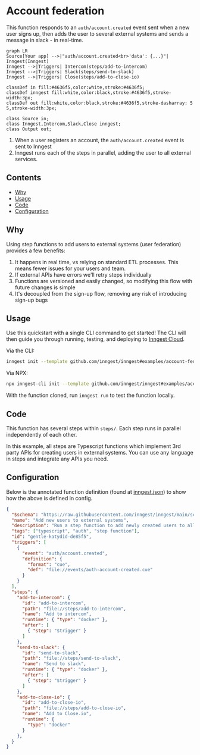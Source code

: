 # Account federation

This function responds to an `auth/account.created` event sent when a new user signs up, then adds
the user to several external systems and sends a message in slack - in real-time.


<!-- https://mermaid.live/ is a great tool for this, and docs are at https://mermaid-js.github.io/mermaid/#/flowchart -->
```mermaid
graph LR
Source[Your app] -->|"auth/account.created<br>'data': {...}"| Inngest(Inngest)
Inngest -->|Triggers| Intercom(steps/add-to-intercom)
Inngest -->|Triggers| Slack(steps/send-to-slack)
Inngest -->|Triggers| Close(steps/add-to-close-io)

classDef in fill:#4636f5,color:white,stroke:#4636f5;
classDef inngest fill:white,color:black,stroke:#4636f5,stroke-width:3px;
classDef out fill:white,color:black,stroke:#4636f5,stroke-dasharray: 5 5,stroke-width:3px;

class Source in;
class Inngest,Intercom,Slack,Close inngest;
class Output out;
```

1. When a user registers an account, the `auth/account.created` event is sent to Inngest
2. Inngest runs each of the steps in parallel, adding the user to all external services.

## Contents

- [Why](#why)
- [Usage](#usage)
- [Code](#code)
- [Configuration](#configuration)


## Why

Using step functions to add users to external systems (user federation) provides a few benefits:

1. It happens in real time, vs relying on standard ETL processes.  This means fewer issues for your users and team.
2. If external APIs have errors we'll retry steps individually
3. Functions are versioned and easily changed, so modifying this flow with future changes is simple
4. It's decoupled from the sign-up flow, removing any risk of introducing sign-up bugs

## Usage

<!-- A quick view of how to get started with the template. -->
<!-- The CLI can guide them -->
Use this quickstart with a single CLI command to get started! The CLI will then guide you through running, testing, and deploying to [Inngest Cloud](https//inngest.com/sign-up?ref=github-example).

Via the CLI:

```sh
inngest init --template github.com/inngest/inngest#examples/account-federation
```

Via NPX:
```sh
npx inngest-cli init --template github.com/inngest/inngest#examples/account-federation
```

With the function cloned, run `inngest run` to test the function locally.

## Code

This function has several steps within `steps/`.  Each step runs in parallel independently of each
other.

In this example, all steps are Typescript functions which implement 3rd party APIs for creating
users in external systems.  You can use any language in steps and integrate any APIs you need.

## Configuration

Below is the annotated function definition (found at [inngest.json](/inngest.json)) to show how the above is defined in config.

```json
{
  "$schema": "https://raw.githubusercontent.com/inngest/inngest/main/schema.json",
  "name": "Add new users to external systems",
  "description": "Run a step function to add newly created users to all external systems at once",
  "tags": ["typescript", "auth", "step function"],
  "id": "gentle-katydid-de85f5",
  "triggers": [
    {
      "event": "auth/account.created",
      "definition": {
        "format": "cue",
        "def": "file://events/auth-account-created.cue"
      }
    }
  ],
  "steps": {
    "add-to-intercom": {
      "id": "add-to-intercom",
      "path": "file://steps/add-to-intercom",
      "name": "Add to intercom",
      "runtime": { "type": "docker" },
      "after": [
        { "step": "$trigger" }
      ]
    },
    "send-to-slack": {
      "id": "send-to-slack",
      "path": "file://steps/send-to-slack",
      "name": "Send to slack",
      "runtime": { "type": "docker" },
      "after": [
        { "step": "$trigger" }
      ]
    },
    "add-to-close-io": {
      "id": "add-to-close-io",
      "path": "file://steps/add-to-close-io",
      "name": "Add to Close.io",
      "runtime": {
        "type": "docker"
      }
    },
  }
}
```

